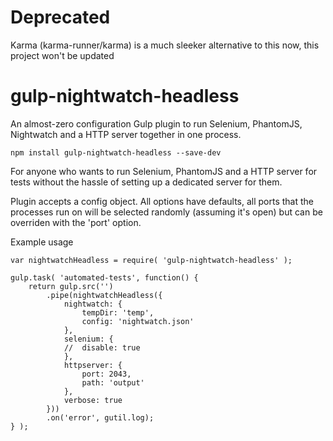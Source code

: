 # Deprecated

Karma (karma-runner/karma) is a much sleeker alternative to this now, this project won't be updated

# gulp-nightwatch-headless
An almost-zero configuration Gulp plugin to run Selenium, PhantomJS, Nightwatch and a HTTP server together in one process.

```
npm install gulp-nightwatch-headless --save-dev
```

For anyone who wants to run Selenium, PhantomJS and a HTTP server for tests without the hassle of setting up a dedicated server for them.

Plugin accepts a config object. All options have defaults, all ports that the processes run on will be selected randomly (assuming it's open) but can be overriden with the 'port' option.

Example usage

```
var nightwatchHeadless = require( 'gulp-nightwatch-headless' );

gulp.task( 'automated-tests', function() {
	return gulp.src('')
		.pipe(nightwatchHeadless({
			nightwatch: {
				tempDir: 'temp',
				config: 'nightwatch.json'
			},
			selenium: {
			//	disable: true
			},
			httpserver: {
				port: 2043,
				path: 'output'
			},
			verbose: true
		}))
		.on('error', gutil.log);
} );

```

